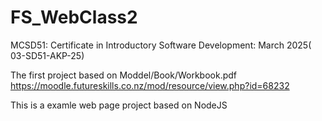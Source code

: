 # FS_WebClass2

MCSD51: Certificate in Introductory Software Development: March 2025( 03-SD51-AKP-25)

The first project based on Moddel/Book/Workbook.pdf
https://moodle.futureskills.co.nz/mod/resource/view.php?id=68232

This is a examle web page project based on NodeJS
